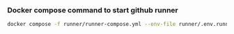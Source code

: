 ### Docker compose command to start github runner
```bash
docker compose -f runner/runner-compose.yml --env-file runner/.env.runner up -d --build
```
